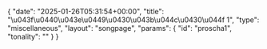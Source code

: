 {
    "date": "2025-01-26T05:31:54+00:00",
    "title": "\u043f\u0440\u043e\u0449\u0430\u043b\u044c\u0430\u044f 1",
    "type": "miscellaneous",
    "layout": "songpage",
    "params": {
        "id": "proscha1",
        "tonality": ""
    }
}